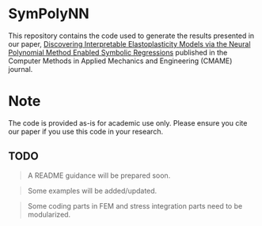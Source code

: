 # SymPolyNN
This repository contains the code used to generate the results presented in our paper, [Discovering Interpretable Elastoplasticity Models via the Neural Polynomial Method Enabled Symbolic Regressions](https://www.sciencedirect.com/science/article/pii/S0045782524000835) published in the Computer Methods in Applied Mechanics and Engineering (CMAME) journal.


# Note
The code is provided as-is for academic use only. Please ensure you cite our paper if you use this code in your research.

## TODO

> A README guidance will be prepared soon.

> Some examples will be added/updated.

> Some coding parts in FEM and stress integration parts need to be modularized.


